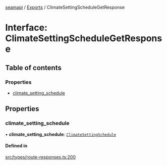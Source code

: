 [seamapi](../README.md) / [Exports](../modules.md) / ClimateSettingScheduleGetResponse

# Interface: ClimateSettingScheduleGetResponse

## Table of contents

### Properties

- [climate\_setting\_schedule](ClimateSettingScheduleGetResponse.md#climate_setting_schedule)

## Properties

### climate\_setting\_schedule

• **climate\_setting\_schedule**: [`ClimateSettingSchedule`](../modules.md#climatesettingschedule)

#### Defined in

[src/types/route-responses.ts:200](https://github.com/seamapi/javascript-legacy/blob/main/src/types/route-responses.ts#L200)
